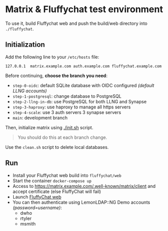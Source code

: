 # Matrix & Fluffychat test environment

To use it, build Fluffychat web and push the build/web directory into
`./fluffychat`.

## Initialization

Add the following line to your `/etc/hosts` file:
```
127.0.0.1  matrix.example.com auth.example.com fluffychat.example.com
```

Before continuing, **choose the branch you need**:
* `step-0-oidc`: default SQLite database with OIDC configured _(default LLNG accounts)_
* `step-1-postgresql`: change database to PostgreSQL
* `step-2-llng-in-db`: use PostgreSQL for both LLNG and Synapse
* `step-3-haproxy`: use haproxy to manage all https servers
* `step-4-scale`: use 3 auth servers 3 synapse servers
* `main`: development branch

Then, initialize matrix using [./init.sh](./init.sh) script.

> You should do this at each branch change.

Use the `clean.sh` script to delete local databases.

## Run

* Install your Fluffychat web build into `fluffychat/web`
* Start the container `docker-compose up`
* Access to https://matrix.example.com/.well-known/matrix/client and
  accept certificate (else FluffyChat will fail)
* Launch [FluffyChat web](https://fluffychat.example.com/web/)
* You can then authenticate using LemonLDAP::NG Demo accounts
  _(password=username)_:
  * dwho
  * rtyler
  * msmith

